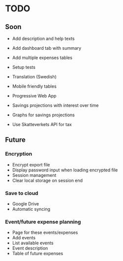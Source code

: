 # TODO

## Soon

- Add description and help texts

- Add dashboard tab with summary 

- Add multiple expenses tables

- Setup tests

- Translation (Swedish)

- Mobile friendly tables

- Progressive Web App

- Savings projections with interest over time
- Graphs for savings projections 

- Use Skatteverkets API for tax


## Future

### Encryption
- Encrypt export file
- Display password input when loading encrypted file
- Session management
- Clear local storage on session end

### Save to cloud
- Google Drive
- Automatic syncing

### Event/future expense planning
- Page for these events/expenses
- Add events
- List available events
- Event description
- Table of future expenses
